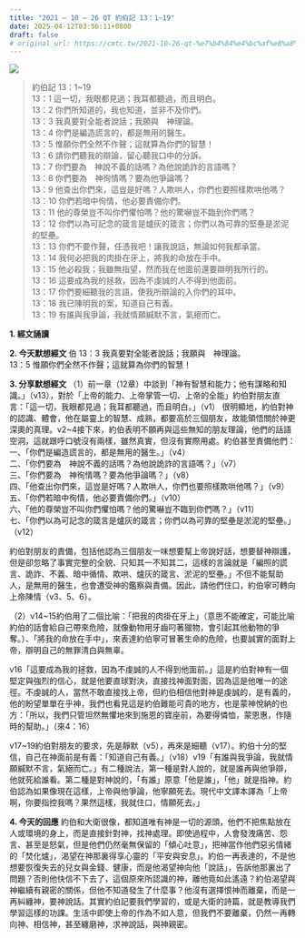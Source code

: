 ```yaml
---
title: "2021 – 10 – 26 QT 約伯記 13：1~19"
date: 2025-04-12T03:56:11+0800
draft: false
# original_url: https://cmtc.tw/2021-10-26-qt-%e7%b4%84%e4%bc%af%e8%a8%98-13%ef%bc%9a119
---
```


![](/images/qt.jpg)
> 約伯記 13：1\~19  
> 13：1 這一切，我眼都見過；我耳都聽過，而且明白。  
> 13：2 你們所知道的，我也知道，並非不及你們。  
> 13：3 我真要對全能者說話；我願與　神理論。  
> 13：4 你們是編造謊言的，都是無用的醫生。  
> 13：5 惟願你們全然不作聲；這就算為你們的智慧！  
> 13：6 請你們聽我的辯論，留心聽我口中的分訴。  
> 13：7 你們要為　神說不義的話嗎？為他說詭詐的言語嗎？  
> 13：8 你們要為　神徇情嗎？要為他爭論嗎？  
> 13：9 他查出你們來，這豈是好嗎？人欺哄人，你們也要照樣欺哄他嗎？  
> 13：10 你們若暗中徇情，他必要責備你們。  
> 13：11 他的尊榮豈不叫你們懼怕嗎？他的驚嚇豈不臨到你們嗎？  
> 13：12 你們以為可記念的箴言是爐灰的箴言；你們以為可靠的堅壘是淤泥的堅壘。  
> 13：13 你們不要作聲，任憑我吧！讓我說話，無論如何我都承當。  
> 13：14 我何必把我的肉掛在牙上，將我的命放在手中。  
> 13：15 他必殺我；我雖無指望，然而我在他面前還要辯明我所行的。  
> 13：16 這要成為我的拯救，因為不虔誠的人不得到他面前。  
> 13：17 你們要細聽我的言語，使我所辯論的入你們的耳中。  
> 13：18 我已陳明我的案，知道自己有義。  
> 13：19 有誰與我爭論，我就情願緘默不言，氣絕而亡。

**1. 經文誦讀**

**2.  今天默想經文**
伯 13：3 我真要對全能者說話；我願與　神理論。  
13：5 惟願你們全然不作聲；這就算為你們的智慧！

**3. 分享默想經文**
（1）前一章（12章）中談到「神有智慧和能力；他有謀略和知識。」（v13），對於「上帝的能力、上帝掌管一切、上帝的全能」約伯對朋友直言：「這一切，我眼都見過；我耳都聽過，而且明白。」（v1） 很明顯地，約伯對神的認識、體會，他在屬靈上的智慧、成熟，都要高於三個朋友，故能領悟關於神更深奧的真理。v2\~4接下來，約伯表明不願再與這些無知的朋友理論，他們的話語空洞，這就跟呼口號沒有兩樣，雖然真實，但沒有實際用處。約伯甚至責備他們：  
一、「你們是編造謊言的，都是無用的醫生。」（v4）  
二、「你們要為　神說不義的話嗎？為他說詭詐的言語嗎？」（v7）  
三、「你們要為　神徇情嗎？要為他爭論嗎？」（v8）  
四、「他查出你們來，這豈是好嗎？人欺哄人，你們也要照樣欺哄他嗎？」（v9）  
五、「你們若暗中徇情，他必要責備你們。」（v10）  
六、「他的尊榮豈不叫你們懼怕嗎？他的驚嚇豈不臨到你們嗎？」（v11）  
七、「你們以為可記念的箴言是爐灰的箴言；你們以為可靠的堅壘是淤泥的堅壘。」（v12）

約伯對朋友的責備，包括他認為三個朋友一味想要幫上帝說好話，想要替神辯護，但是卻忽略了事實完整的全貌、只知其一不知其二，這樣的言論就是「編照的謊言、詭詐、不義、暗中循情、欺哄、爐灰的箴言、淤泥的堅壘。」不但不能幫助人，是無用的醫生，也會遭受神的鑑察與責備。因此，請他們住口，約伯寧可轉向上帝陳情（v3、5、6）。

（2）v14\~15約伯用了二個比喻：「把我的肉掛在牙上」（意思不能確定，可能比喻約伯的話會給自己帶來危險，就像動物用牙齒叼著獵物，會引起其他動物的爭奪。）、「將我的命放在手中」，來表達約伯寧可冒著生命的危險，也要誠實的面對上帝，辯明自己的無罪清白與無辜。

v16「這要成為我的拯救，因為不虔誠的人不得到他面前。」這是約伯對神有一個堅定與強烈的信心，就是他要直球對決，直接找神面對面，因為這是他唯一的途徑。不虔誠的人，當然不敢直接找上帝，但約伯相信他對神是虔誠的，是有義的，他的盼望單單在乎神，我們也看見這是約伯難能可貴的地方，也是蒙神悅納的也方：「所以，我們只管坦然無懼地來到施恩的寶座前，為要得憐恤，蒙恩惠，作隨時的幫助。」（來4：16）

v17\~19約伯對朋友的要求，先是靜默（v5），再來是細聽（v17）。約伯十分的堅信，自己在神面前是有義：「知道自己有義。」（v18）v19「有誰與我爭論，我就情願緘默不言，氣絕而亡。」有二種說法，第一種是對人說的，就是誰再與他爭辯，他就死給誰看。第二種是對神說的，「有誰」原意「他是誰」，「他」就是指神。約伯認為如果像現在這樣，上帝與他爭論，他寧願死去。現代中文譯本譯為「上帝啊，你要指控我嗎？果然這樣，我就住口，情願死去。」

**4. 今天的回應**
約伯和大衛很像，都知道唯有神是一切的源頭，他們不把焦點放在人或環境的身上，而是直接針對神，找神處理。即使過程中，人會發洩痛苦、怨言、甚至是怒氣，但是他們仍然毫無保留的「傾心吐意」，把神當作他們惡劣情緒的「焚化爐」，渴望在神那裏得享心靈的「平安與安息」。約伯一再表達的，不是他想要恢復失去的兒女與金錢、健康，而是他渴望神向他「說話」，告訴他那裏出了問題？否則他快信不下去了，這個原來所認識的神，離他竟如此遙遠？約伯渴望與神繼續有親密的關係，但他不知道發生了什麼事？他沒有選擇恨神而離棄，而是一再糾纏神，要神說話。其實約伯記要我們學習的，或是大衛的詩篇，就是教導我們學習這樣的功課。生活中即使上帝的作為不如人意，但我們不要離棄，仍然一再轉向神、相信神，甚至纏磨神，求神說話，與神親密。
